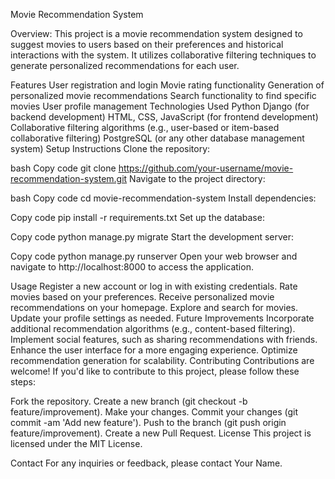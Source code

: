 Movie Recommendation System

Overview:
This project is a movie recommendation system designed to suggest movies to users based on their preferences and historical interactions with the system. It utilizes collaborative filtering techniques to generate personalized recommendations for each user.

Features
User registration and login
Movie rating functionality
Generation of personalized movie recommendations
Search functionality to find specific movies
User profile management
Technologies Used
Python
Django (for backend development)
HTML, CSS, JavaScript (for frontend development)
Collaborative filtering algorithms (e.g., user-based or item-based collaborative filtering)
PostgreSQL (or any other database management system)
Setup Instructions
Clone the repository:

bash
Copy code
git clone https://github.com/your-username/movie-recommendation-system.git
Navigate to the project directory:

bash
Copy code
cd movie-recommendation-system
Install dependencies:

Copy code
pip install -r requirements.txt
Set up the database:

Copy code
python manage.py migrate
Start the development server:

Copy code
python manage.py runserver
Open your web browser and navigate to http://localhost:8000 to access the application.

Usage
Register a new account or log in with existing credentials.
Rate movies based on your preferences.
Receive personalized movie recommendations on your homepage.
Explore and search for movies.
Update your profile settings as needed.
Future Improvements
Incorporate additional recommendation algorithms (e.g., content-based filtering).
Implement social features, such as sharing recommendations with friends.
Enhance the user interface for a more engaging experience.
Optimize recommendation generation for scalability.
Contributing
Contributions are welcome! If you'd like to contribute to this project, please follow these steps:

Fork the repository.
Create a new branch (git checkout -b feature/improvement).
Make your changes.
Commit your changes (git commit -am 'Add new feature').
Push to the branch (git push origin feature/improvement).
Create a new Pull Request.
License
This project is licensed under the MIT License.

Contact
For any inquiries or feedback, please contact Your Name.
